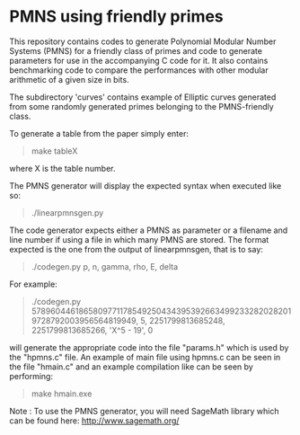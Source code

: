 # PMNS using friendly primes
This repository contains codes to generate Polynomial Modular Number Systems (PMNS) for a friendly class of primes and code to generate parameters for use in the accompanying C code for it. It also contains benchmarking code to compare the performances with other modular arithmetic of a given size in bits.

The subdirectory 'curves' contains example of Elliptic curves generated from some randomly generated primes belonging to the PMNS-friendly class.

To generate a table from the paper simply enter:
> make tableX

where X is the table number.

The PMNS generator will display the expected syntax when executed like so:
> ./linearpmnsgen.py

The code generator expects either a PMNS as parameter or a filename and line number if using a file in which many PMNS are stored. The format expected is the one from the output of linearpmnsgen, that is to say:
> ./codegen.py p, n, gamma, rho, E, delta

For example:
> ./codegen.py 57896044618658097711785492504343953926634992332820282019728792003956564819949, 5, 2251799813685248, 2251799813685266, 'X^5 - 19', 0

will generate the appropriate code into the file "params.h" which is used by the "hpmns.c" file. An example of main file using hpmns.c can be seen in the file "hmain.c" and an example compilation like can be seen by performing:
> make hmain.exe

Note : To use the PMNS generator, you will need SageMath library which can be found here: http://www.sagemath.org/
